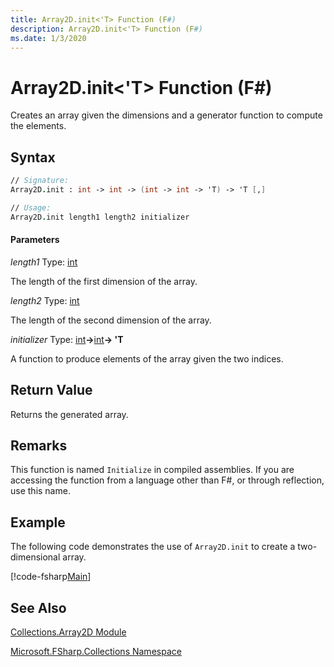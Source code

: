 ```yaml
---
title: Array2D.init<'T> Function (F#)
description: Array2D.init<'T> Function (F#)
ms.date: 1/3/2020
---
```


# Array2D.init<'T> Function (F#)

Creates an array given the dimensions and a generator function to compute the elements.

## Syntax

```fsharp
// Signature:
Array2D.init : int -> int -> (int -> int -> 'T) -> 'T [,]

// Usage:
Array2D.init length1 length2 initializer
```

#### Parameters

*length1*
Type: [int](https://msdn.microsoft.com/library/025d5455-3622-4ea5-9573-3ecbd4ee1375)

The length of the first dimension of the array.

*length2*
Type: [int](https://msdn.microsoft.com/library/025d5455-3622-4ea5-9573-3ecbd4ee1375)

The length of the second dimension of the array.

*initializer*
Type: [int](https://msdn.microsoft.com/library/025d5455-3622-4ea5-9573-3ecbd4ee1375)**-&gt;**[int](https://msdn.microsoft.com/library/025d5455-3622-4ea5-9573-3ecbd4ee1375)**-&gt; 'T**

A function to produce elements of the array given the two indices.

## Return Value

Returns the generated array.

## Remarks

This function is named `Initialize` in compiled assemblies. If you are accessing the function from a language other than F#, or through reflection, use this name.

## Example

The following code demonstrates the use of `Array2D.init` to create a two-dimensional array.

[!code-fsharp[Main](~/samples/snippets/fsharp/arrays/snippet21.fs)]

## See Also

[Collections.Array2D Module](Collections.Array2D-Module.md)

[Microsoft.FSharp.Collections Namespace](../Microsoft.FSharp.Collections-Namespace.md)
